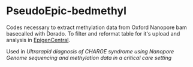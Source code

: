 # PseudoEpic-bedmethyl

Codes necessary to extract methylation data from Oxford Nanopore bam basecalled with Dorado. To filter and reformat table for it's upload and analysis in [EpigenCentral](https://epigen.ccm.sickkids.ca/). 

Used in *Ultrarapid diagnosis of CHARGE syndrome using Nanopore Genome sequencing and methylation data in a critical care setting*
